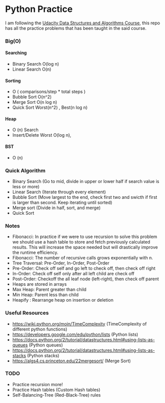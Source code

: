 # Python Practice

I am following the [Udacity Data Structures and Algorithms Course](https://www.udacity.com/course/data-structures-and-algorithms-in-python--ud513), this repo has all the practice problems that has been taught in the said course.

### Big(O)

#### Searching
- Binary Search O(log n)
- Linear Search O(n)

#### Sorting
- O ( comparisons/step * total steps )
- Bubble Sort O(n^2)
- Merge Sort O(n log n)
- Quick Sort Worst(n^2) , Best(n log n)

#### Heap
- O (n) Search
- Insert/Delete Worst O(log n),

#### BST
- O (n)

### Quick Algorithm
- Binary Search (Go to mid, divide in upper or lower half if search value is less or more)
- Linear Search (Iterate through every element)
- Bubble Sort (Move largest to the end, check first two and swicth if first is larger than second. Keep iterating until sorted)
- Merge sort (Divide in half, sort, and merge)
- Quick Sort

### Notes

- Fibonacci: In practice if we were to use recursion to solve this problem we should use a hash table to store and fetch previously calculated results. This will increase the space needed but will drastically improve the runtime efficiency.
- Fibonacci: The number of recursive calls grows exponentially with n.
- Tree Traversal: Pre-Order, In-Order, Post-Order
- Pre-Order: Check off self and go left to check off, then check off right
- In-Order: Check off self only after all left child are check off
- Post-Order: Checkoff the all leaf node (left-right), then check off parent 
- Heaps are stored in arrays
- Max Heap: Parent greater than child
- Min Heap: Parent less than child
- Heapify : Rearrange heap on insertion or deletion

### Useful Resources

- https://wiki.python.org/moin/TimeComplexity (TimeComplexity of different python functions)
- https://developers.google.com/edu/python/lists (Python lists)
- https://docs.python.org/2/tutorial/datastructures.html#using-lists-as-queues (Python queues)
- https://docs.python.org/2/tutorial/datastructures.html#using-lists-as-stacks (Python stacks)
- https://algs4.cs.princeton.edu/22mergesort/ (Merge Sort)

### TODO
- Practice recursion more!
- Practice Hash tables (Custom Hash tables)
- Self-Balancing-Tree (Red-Black-Tree) rules
